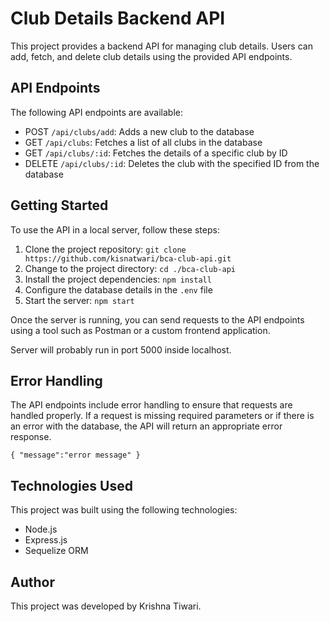 # Club Details Backend API

This project provides a backend API for managing club details. Users can add, fetch, and delete club details using the provided API endpoints.

## API Endpoints

The following API endpoints are available:

- POST `/api/clubs/add`: Adds a new club to the database
- GET `/api/clubs`: Fetches a list of all clubs in the database
- GET `/api/clubs/:id`: Fetches the details of a specific club by ID
- DELETE `/api/clubs/:id`: Deletes the club with the specified ID from the database

## Getting Started

To use the API in a local server, follow these steps:

1. Clone the project repository: `git clone https://github.com/kisnatwari/bca-club-api.git`
2. Change to the project directory: `cd ./bca-club-api`
3. Install the project dependencies: `npm install`
4. Configure the database details in the `.env` file
5. Start the server: `npm start`

Once the server is running, you can send requests to the API endpoints using a tool such as Postman or a custom frontend application.

Server will probably run in port 5000  inside localhost.

## Error Handling

The API endpoints include error handling to ensure that requests are handled properly. If a request is missing required parameters or if there is an error with the database, the API will return an appropriate error response.

`{
    "message":"error message"
}`

## Technologies Used

This project was built using the following technologies:

- Node.js
- Express.js
- Sequelize ORM

## Author

This project was developed by Krishna Tiwari.
